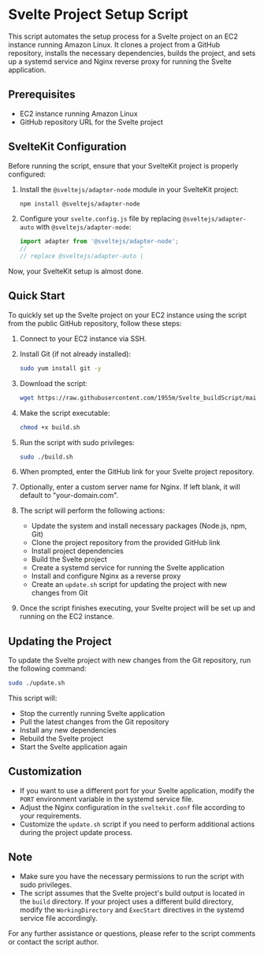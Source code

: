 # Svelte Project Setup Script

This script automates the setup process for a Svelte project on an EC2 instance running Amazon Linux. It clones a project from a GitHub repository, installs the necessary dependencies, builds the project, and sets up a systemd service and Nginx reverse proxy for running the Svelte application.

## Prerequisites

- EC2 instance running Amazon Linux
- GitHub repository URL for the Svelte project

## SvelteKit Configuration

Before running the script, ensure that your SvelteKit project is properly configured:

1. Install the `@sveltejs/adapter-node` module in your SvelteKit project:
   ```bash
   npm install @sveltejs/adapter-node
   ```

2. Configure your `svelte.config.js` file by replacing `@sveltejs/adapter-auto` with `@sveltejs/adapter-node`:
   ```javascript
   import adapter from '@sveltejs/adapter-node';
   //                                ^
   // replace @sveltejs/adapter-auto |

   ```

Now, your SvelteKit setup is almost done.

## Quick Start

To quickly set up the Svelte project on your EC2 instance using the script from the public GitHub repository, follow these steps:

1. Connect to your EC2 instance via SSH.

2. Install Git (if not already installed):
   ```bash
   sudo yum install git -y
   ```

3. Download the script:
   ```bash
   wget https://raw.githubusercontent.com/1955m/Svelte_buildScript/main/build.sh
   ```

4. Make the script executable:
   ```bash
   chmod +x build.sh
   ```

5. Run the script with sudo privileges:
   ```bash
   sudo ./build.sh
   ```

6. When prompted, enter the GitHub link for your Svelte project repository.

7. Optionally, enter a custom server name for Nginx. If left blank, it will default to "your-domain.com".

8. The script will perform the following actions:
   - Update the system and install necessary packages (Node.js, npm, Git)
   - Clone the project repository from the provided GitHub link
   - Install project dependencies
   - Build the Svelte project
   - Create a systemd service for running the Svelte application
   - Install and configure Nginx as a reverse proxy
   - Create an `update.sh` script for updating the project with new changes from Git

9. Once the script finishes executing, your Svelte project will be set up and running on the EC2 instance.

## Updating the Project

To update the Svelte project with new changes from the Git repository, run the following command:
```bash
sudo ./update.sh
```

This script will:
- Stop the currently running Svelte application
- Pull the latest changes from the Git repository
- Install any new dependencies
- Rebuild the Svelte project
- Start the Svelte application again

## Customization

- If you want to use a different port for your Svelte application, modify the `PORT` environment variable in the systemd service file.
- Adjust the Nginx configuration in the `sveltekit.conf` file according to your requirements.
- Customize the `update.sh` script if you need to perform additional actions during the project update process.

## Note

- Make sure you have the necessary permissions to run the script with sudo privileges.
- The script assumes that the Svelte project's build output is located in the `build` directory. If your project uses a different build directory, modify the `WorkingDirectory` and `ExecStart` directives in the systemd service file accordingly.

For any further assistance or questions, please refer to the script comments or contact the script author.